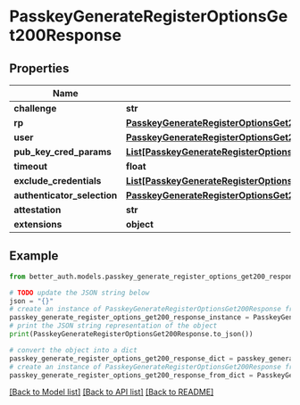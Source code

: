 # PasskeyGenerateRegisterOptionsGet200Response


## Properties

Name | Type | Description | Notes
------------ | ------------- | ------------- | -------------
**challenge** | **str** |  | [optional] 
**rp** | [**PasskeyGenerateRegisterOptionsGet200ResponseRp**](PasskeyGenerateRegisterOptionsGet200ResponseRp.md) |  | [optional] 
**user** | [**PasskeyGenerateRegisterOptionsGet200ResponseUser**](PasskeyGenerateRegisterOptionsGet200ResponseUser.md) |  | [optional] 
**pub_key_cred_params** | [**List[PasskeyGenerateRegisterOptionsGet200ResponsePubKeyCredParamsInner]**](PasskeyGenerateRegisterOptionsGet200ResponsePubKeyCredParamsInner.md) |  | [optional] 
**timeout** | **float** |  | [optional] 
**exclude_credentials** | [**List[PasskeyGenerateRegisterOptionsGet200ResponseExcludeCredentialsInner]**](PasskeyGenerateRegisterOptionsGet200ResponseExcludeCredentialsInner.md) |  | [optional] 
**authenticator_selection** | [**PasskeyGenerateRegisterOptionsGet200ResponseAuthenticatorSelection**](PasskeyGenerateRegisterOptionsGet200ResponseAuthenticatorSelection.md) |  | [optional] 
**attestation** | **str** |  | [optional] 
**extensions** | **object** |  | [optional] 

## Example

```python
from better_auth.models.passkey_generate_register_options_get200_response import PasskeyGenerateRegisterOptionsGet200Response

# TODO update the JSON string below
json = "{}"
# create an instance of PasskeyGenerateRegisterOptionsGet200Response from a JSON string
passkey_generate_register_options_get200_response_instance = PasskeyGenerateRegisterOptionsGet200Response.from_json(json)
# print the JSON string representation of the object
print(PasskeyGenerateRegisterOptionsGet200Response.to_json())

# convert the object into a dict
passkey_generate_register_options_get200_response_dict = passkey_generate_register_options_get200_response_instance.to_dict()
# create an instance of PasskeyGenerateRegisterOptionsGet200Response from a dict
passkey_generate_register_options_get200_response_from_dict = PasskeyGenerateRegisterOptionsGet200Response.from_dict(passkey_generate_register_options_get200_response_dict)
```
[[Back to Model list]](../README.md#documentation-for-models) [[Back to API list]](../README.md#documentation-for-api-endpoints) [[Back to README]](../README.md)



